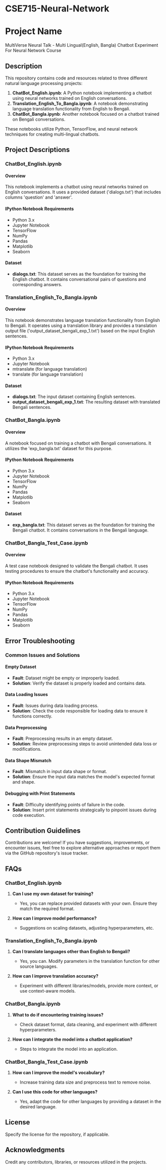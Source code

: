 # CSE715-Neural-Network
# Project Name
MultiVerse Neural Talk - Multi Lingual(English, Bangla) Chatbot Experiment For Neural Network Course 

## Description

This repository contains code and resources related to three different natural language processing projects:

1. **ChatBot_English.ipynb**: A Python notebook implementing a chatbot using neural networks trained on English conversations.
2. **Translation_English_To_Bangla.ipynb**: A notebook demonstrating language translation functionality from English to Bengali.
3. **ChatBot_Bangla.ipynb**: Another notebook focused on a chatbot trained on Bengali conversations.

These notebooks utilize Python, TensorFlow, and neural network techniques for creating multi-lingual chatbots.

## Project Descriptions

### ChatBot_English.ipynb

#### Overview
This notebook implements a chatbot using neural networks trained on English conversations. It uses a provided dataset ('dialogs.txt') that includes columns 'question' and 'answer'.

#### IPython Notebook Requirements
- Python 3.x
- Jupyter Notebook
- TensorFlow
- NumPy
- Pandas
- Matplotlib
- Seaborn

#### Dataset
- **dialogs.txt**: This dataset serves as the foundation for training the English chatbot. It contains conversational pairs of questions and corresponding answers.

### Translation_English_To_Bangla.ipynb

#### Overview
This notebook demonstrates language translation functionality from English to Bengali. It operates using a translation library and provides a translation output file ('output_dataset_bengali_exp_1.txt') based on the input English sentences.

#### IPython Notebook Requirements
- Python 3.x
- Jupyter Notebook
- mtranslate (for language translation)
- translate (for language translation)

#### Dataset
- **dialogs.txt**: The input dataset containing English sentences.
- **output_dataset_bengali_exp_1.txt**: The resulting dataset with translated Bengali sentences.

### ChatBot_Bangla.ipynb

#### Overview
A notebook focused on training a chatbot with Bengali conversations. It utilizes the 'exp_bangla.txt' dataset for this purpose.

#### IPython Notebook Requirements
- Python 3.x
- Jupyter Notebook
- TensorFlow
- NumPy
- Pandas
- Matplotlib
- Seaborn

#### Dataset
- **exp_bangla.txt**: This dataset serves as the foundation for training the Bengali chatbot. It contains conversations in the Bengali language.

### ChatBot_Bangla_Test_Case.ipynb

#### Overview
A test case notebook designed to validate the Bengali chatbot. It uses testing procedures to ensure the chatbot's functionality and accuracy.

#### IPython Notebook Requirements
- Python 3.x
- Jupyter Notebook
- TensorFlow
- NumPy
- Pandas
- Matplotlib
- Seaborn

## Error Troubleshooting

### Common Issues and Solutions

#### Empty Dataset
- **Fault**: Dataset might be empty or improperly loaded.
- **Solution**: Verify the dataset is properly loaded and contains data.

#### Data Loading Issues
- **Fault**: Issues during data loading process.
- **Solution**: Check the code responsible for loading data to ensure it functions correctly.

#### Data Preprocessing
- **Fault**: Preprocessing results in an empty dataset.
- **Solution**: Review preprocessing steps to avoid unintended data loss or modifications.

#### Data Shape Mismatch
- **Fault**: Mismatch in input data shape or format.
- **Solution**: Ensure the input data matches the model's expected format and shape.

#### Debugging with Print Statements
- **Fault**: Difficulty identifying points of failure in the code.
- **Solution**: Insert print statements strategically to pinpoint issues during code execution.

## Contribution Guidelines

Contributions are welcome! If you have suggestions, improvements, or encounter issues, feel free to explore alternative approaches or report them via the GitHub repository's issue tracker.

## FAQs

### ChatBot_English.ipynb

1. **Can I use my own dataset for training?**
   - Yes, you can replace provided datasets with your own. Ensure they match the required format.

2. **How can I improve model performance?**
   - Suggestions on scaling datasets, adjusting hyperparameters, etc.

### Translation_English_To_Bangla.ipynb

1. **Can I translate languages other than English to Bengali?**
   - Yes, you can. Modify parameters in the translation function for other source languages.

2. **How can I improve translation accuracy?**
   - Experiment with different libraries/models, provide more context, or use context-aware models.

### ChatBot_Bangla.ipynb

1. **What to do if encountering training issues?**
   - Check dataset format, data cleaning, and experiment with different hyperparameters.

2. **How can I integrate the model into a chatbot application?**
   - Steps to integrate the model into an application.

### ChatBot_Bangla_Test_Case.ipynb

1. **How can I improve the model's vocabulary?**
   - Increase training data size and preprocess text to remove noise.

2. **Can I use this code for other languages?**
   - Yes, adapt the code for other languages by providing a dataset in the desired language.

## License

Specify the license for the repository, if applicable.

## Acknowledgments

Credit any contributors, libraries, or resources utilized in the projects.


